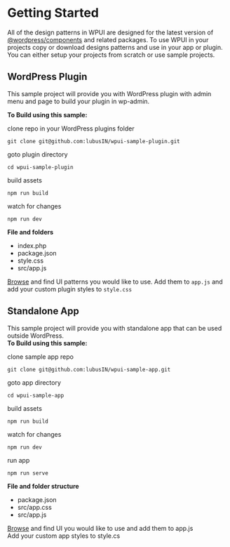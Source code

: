 
# Getting Started

All of the design patterns in WPUI are designed for the latest version of [@wordpress/components](https://developer.wordpress.org/block-editor/reference-guides/components/) and related packages. To use WPUI in your projects copy or download designs patterns and use in your app or plugin. You can either setup your projects from scratch or use sample projects.

## WordPress Plugin

This sample project will provide you with WordPress plugin with admin menu and page to build your plugin in wp-admin. 

**To Build using this sample:**  

clone repo in your WordPress plugins folder
```
git clone git@github.com:lubusIN/wpui-sample-plugin.git
```

goto plugin directory
```
cd wpui-sample-plugin
```
build assets 
```
npm run build
```
watch for changes
```
npm run dev
```
**File and folders**  

-   index.php
-   package.json
-   style.css
-   src/app.js

[Browse](https://wpui.lubus.in/) and find UI patterns you would like to use. Add them to `app.js`  and
add your custom plugin styles to `style.css`

## Standalone App

This sample project will provide you with standalone app that can be used outside WordPress.  
**To Build using this sample:**  

clone sample app repo
```
git clone git@github.com:lubusIN/wpui-sample-app.git
```

goto app directory
```
cd wpui-sample-app
```
build assets 
```
npm run build
```
watch for changes
```
npm run dev
```

run app 
```
npm run serve
```

**File and folder structure**  
-   package.json
-   src/app.css
-   src/app.js

[Browse](https://wpui.lubus.in/)  and find UI you would like to use and add them to app.js  
Add your custom app styles to style.cs